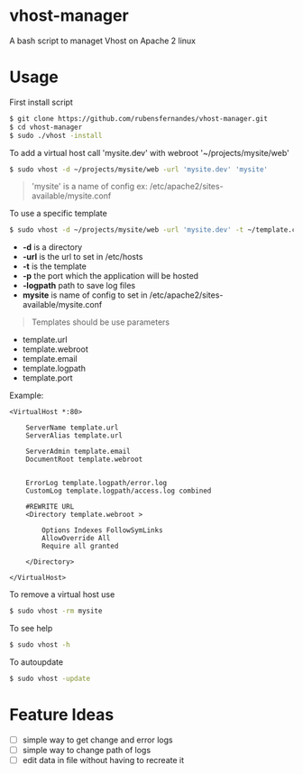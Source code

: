 # vhost-manager
A bash script to managet Vhost on Apache 2 linux

# Usage

First install script

```sh
$ git clone https://github.com/rubensfernandes/vhost-manager.git
$ cd vhost-manager
$ sudo ./vhost -install
```

To add a virtual host call 'mysite.dev' with webroot '~/projects/mysite/web'

```sh
$ sudo vhost -d ~/projects/mysite/web -url 'mysite.dev' 'mysite'
```
>'mysite' is a name of config ex: /etc/apache2/sites-available/mysite.conf

To use a specific template
```sh
$ sudo vhost -d ~/projects/mysite/web -url 'mysite.dev' -t ~/template.conf 'mysite'
```
- **-d** is a directory
- **-url** is the url to set in /etc/hosts
- **-t** is the template
- **-p** the port which the application will be hosted
- **-logpath** path to save log files
- **mysite** is name of config to set in /etc/apache2/sites-available/mysite.conf

>Templates should be use parameters
* template.url
* template.webroot
* template.email
* template.logpath
* template.port

Example:
```
<VirtualHost *:80>

    ServerName template.url
    ServerAlias template.url

    ServerAdmin template.email
    DocumentRoot template.webroot


    ErrorLog template.logpath/error.log
    CustomLog template.logpath/access.log combined

    #REWRITE URL
    <Directory template.webroot >

        Options Indexes FollowSymLinks
        AllowOverride All
        Require all granted

    </Directory>

</VirtualHost>

```

To remove a virtual host use
```sh
$ sudo vhost -rm mysite
```

To see help
```sh
$ sudo vhost -h
```

To autoupdate
```sh
$ sudo vhost -update
```

# Feature Ideas

- [ ] simple way to get change and error logs
- [ ] simple way to change path of logs
- [ ] edit data in file without having to recreate it
